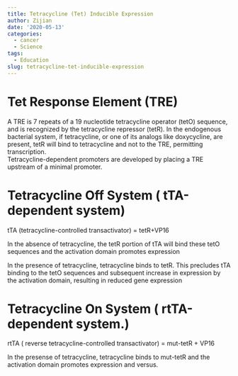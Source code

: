 ```yaml
---
title: Tetracycline (Tet) Inducible Expression
author: Zijian
date: '2020-05-13'
categories:
  - cancer
  - Science
tags:
  - Education
slug: tetracycline-tet-inducible-expression
---
```


#  Tet Response Element (TRE)

A TRE is 7 repeats of a 19 nucleotide tetracycline operator (tetO) sequence, and is recognized by the tetracycline repressor (tetR). In the endogenous bacterial system, if tetracycline, or one of its analogs like doxycycline, are present, tetR will bind to tetracycline and not to the TRE, permitting transcription.  
Tetracycline-dependent promoters are developed by placing a TRE upstream of a minimal promoter.

# Tetracycline Off System ( tTA-dependent system)

tTA (tetracycline-controlled transactivator) = tetR+VP16

In the absence of tetracycline, the tetR portion of tTA will bind these tetO sequences and the activation domain promotes expression

In the presence of tetracycline, tetracycline binds to tetR. This precludes tTA binding to the tetO sequences and subsequent increase in expression by the activation domain, resulting in reduced gene expression

# Tetracycline On System ( rtTA-dependent system.)

rtTA ( reverse tetracycline-controlled transactivator) = mut-tetR + VP16

In the presense of tetracycline, tetracycline binds to mut-tetR and the activation domain promotes expression and versus.


